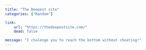 ```yaml
---
title: "The Deepest site"
categories: ["Random"]

link:
    url: "https://thedeepestsite.com/"
    dead: false

message: "I chalenge you to reach the bottom without cheating!"
---
```

